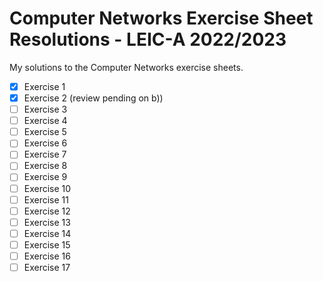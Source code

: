 # Computer Networks Exercise Sheet Resolutions - LEIC-A 2022/2023

My solutions to the Computer Networks exercise sheets.

- [x] Exercise 1
- [x] Exercise 2 (review pending on b))
- [ ] Exercise 3
- [ ] Exercise 4
- [ ] Exercise 5
- [ ] Exercise 6
- [ ] Exercise 7
- [ ] Exercise 8
- [ ] Exercise 9
- [ ] Exercise 10
- [ ] Exercise 11
- [ ] Exercise 12
- [ ] Exercise 13
- [ ] Exercise 14
- [ ] Exercise 15
- [ ] Exercise 16
- [ ] Exercise 17
